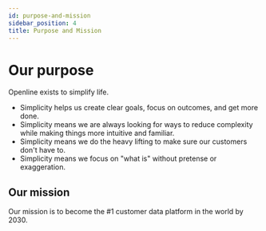 ```yaml
---
id: purpose-and-mission
sidebar_position: 4
title: Purpose and Mission
---
```


# Our purpose

Openline exists to simplify life.

- Simplicity helps us create clear goals, focus on outcomes, and get more done.
- Simplicity means we are always looking for ways to reduce complexity while making things more intuitive and familiar.
- Simplicity means we do the heavy lifting to make sure our customers don't have to.
- Simplicity means we focus on "what is" without pretense or exaggeration.

## Our mission

Our mission is to become the #1 customer data platform in the world by 2030.

